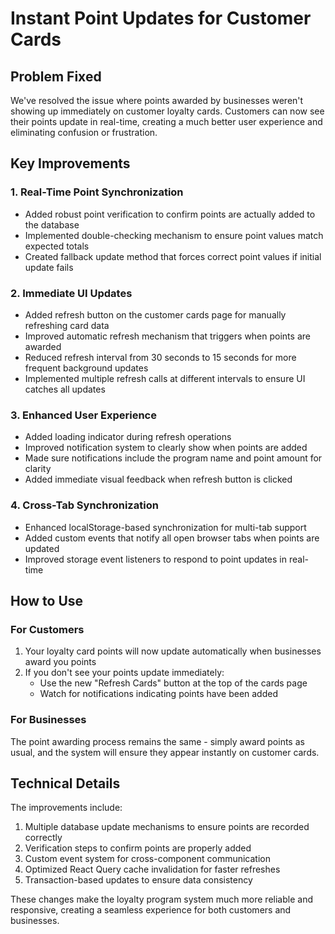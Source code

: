 # Instant Point Updates for Customer Cards

## Problem Fixed

We've resolved the issue where points awarded by businesses weren't showing up immediately on customer loyalty cards. Customers can now see their points update in real-time, creating a much better user experience and eliminating confusion or frustration.

## Key Improvements

### 1. Real-Time Point Synchronization

- Added robust point verification to confirm points are actually added to the database
- Implemented double-checking mechanism to ensure point values match expected totals
- Created fallback update method that forces correct point values if initial update fails

### 2. Immediate UI Updates

- Added refresh button on the customer cards page for manually refreshing card data
- Improved automatic refresh mechanism that triggers when points are awarded
- Reduced refresh interval from 30 seconds to 15 seconds for more frequent background updates
- Implemented multiple refresh calls at different intervals to ensure UI catches all updates

### 3. Enhanced User Experience

- Added loading indicator during refresh operations
- Improved notification system to clearly show when points are added
- Made sure notifications include the program name and point amount for clarity
- Added immediate visual feedback when refresh button is clicked

### 4. Cross-Tab Synchronization

- Enhanced localStorage-based synchronization for multi-tab support
- Added custom events that notify all open browser tabs when points are updated
- Improved storage event listeners to respond to point updates in real-time

## How to Use

### For Customers

1. Your loyalty card points will now update automatically when businesses award you points
2. If you don't see your points update immediately:
   - Use the new "Refresh Cards" button at the top of the cards page
   - Watch for notifications indicating points have been added

### For Businesses

The point awarding process remains the same - simply award points as usual, and the system will ensure they appear instantly on customer cards.

## Technical Details

The improvements include:

1. Multiple database update mechanisms to ensure points are recorded correctly
2. Verification steps to confirm points are properly added
3. Custom event system for cross-component communication
4. Optimized React Query cache invalidation for faster refreshes
5. Transaction-based updates to ensure data consistency

These changes make the loyalty program system much more reliable and responsive, creating a seamless experience for both customers and businesses. 
